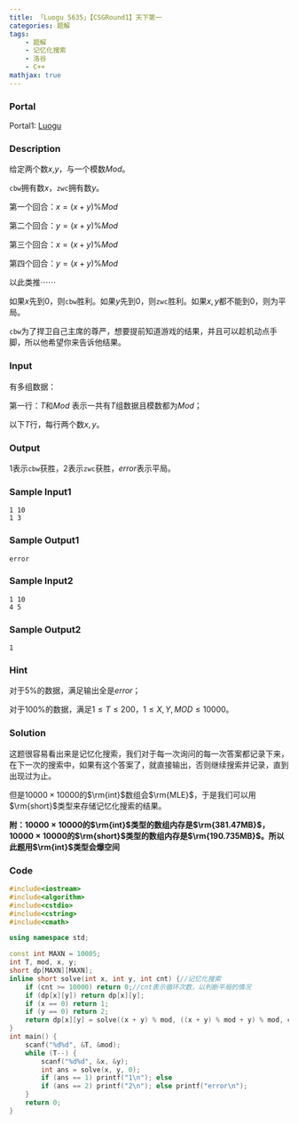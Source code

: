 ```yaml
---
title: 「Luogu 5635」【CSGRound1】天下第一
categories: 题解
tags:
    - 题解
    - 记忆化搜索
    - 洛谷
    - C++
mathjax: true
---
```


### Portal

Portal1: [Luogu](https://www.luogu.com.cn/problem/P5635)

<!-- more -->

### Description

给定两个数$x$,$y$，与一个模数$Mod$。

`cbw`拥有数$x$，`zwc`拥有数$y$。

第一个回合：$x = (x + y) \% Mod$

第二个回合：$y = (x + y) \% Mod$

第三个回合：$x = (x + y) \% Mod$

第四个回合：$y = (x + y) \% Mod$

以此类推$\cdots \cdots$

如果$x$先到$0$，则`cbw`胜利。如果$y$先到$0$，则`zwc`胜利。如果$x, y$都不能到$0$，则为平局。

`cbw`为了捍卫自己主席的尊严，想要提前知道游戏的结果，并且可以趁机动点手脚，所以他希望你来告诉他结果。

### Input

有多组数据：

第一行：$T$和$Mod$ 表示一共有$T$组数据且模数都为$Mod$；

以下$T$行，每行两个数$x, y$。


### Output

$1$表示`cbw`获胜，$2$表示`zwc`获胜，$error$表示平局。

### Sample Input1

```
1 10
1 3
```

### Sample Output1

```
error
```

### Sample Input2

```
1 10
4 5
```

### Sample Output2

```
1
```

### Hint

对于$5 \%$的数据，满足输出全是$error$；

对于$100 \%$的数据，满足$1 \le T \le 200$，$1 \le X, Y, MOD \le 10000$。

### Solution

这题很容易看出来是记忆化搜索，我们对于每一次询问的每一次答案都记录下来，在下一次的搜索中，如果有这个答案了，就直接输出，否则继续搜索并记录，直到出现过为止。

但是$10000 \times 10000$的$\rm{int}$数组会$\rm{MLE}$，于是我们可以用$\rm{short}$类型来存储记忆化搜索的结果。

**附：$10000 \times 10000$的$\rm{int}$类型的数组内存是$\rm{381.47MB}$，$10000 \times 10000$的$\rm{short}$类型的数组内存是$\rm{190.735MB}$。所以此题用$\rm{int}$类型会爆空间**

### Code

```cpp
#include<iostream>
#include<algorithm>
#include<cstdio>
#include<cstring>
#include<cmath>

using namespace std;

const int MAXN = 10005;
int T, mod, x, y;
short dp[MAXN][MAXN];
inline short solve(int x, int y, int cnt) {//记忆化搜索
    if (cnt >= 10000) return 0;//cnt表示循环次数，以判断平局的情况
    if (dp[x][y]) return dp[x][y];
    if (x == 0) return 1;
    if (y == 0) return 2;
    return dp[x][y] = solve((x + y) % mod, ((x + y) % mod + y) % mod, cnt + 1);
}
int main() {
    scanf("%d%d", &T, &mod);
    while (T--) {
        scanf("%d%d", &x, &y);
        int ans = solve(x, y, 0);
        if (ans == 1) printf("1\n"); else
        if (ans == 2) printf("2\n"); else printf("error\n");
    }
    return 0;
}
```